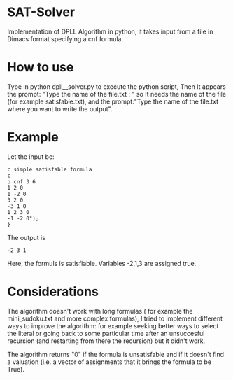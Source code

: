 # SAT-Solver
Implementation of DPLL Algorithm in python,  it takes input from a file in Dimacs format specifying a cnf formula.


# How to use
Type in python dpll__solver.py to execute the python script,
Then It appears the prompt: "Type the name of the file.txt : " so It needs the name of the file (for example satisfable.txt), and the prompt:"Type the name of the file.txt where you want to write the output".
# Example
Let the input be:

```
c simple satisfable formula
c  
p cnf 3 6
1 2 0
1 -2 0
3 2 0
-3 1 0
1 2 3 0
-1 -2 0");
}
```

The output is

```
-2 3 1
```
Here, the formuls is satisfiable. Variables -2,1,3 are assigned true.

# Considerations
The algorithm  doesn't work with long formulas ( for example the mini_sudoku.txt and more complex formulas), I tried to implement different ways to improve the algorithm: for example seeking better ways to select the literal or going back to some particular time after an unsuccesful recursion (and restarting from there the recursion) but it didn't work.

The algorithm returns "0" if the formula is unsatisfable and if it doesn't find a valuation (i.e. a vector of assignments that it brings the formula to be True).




